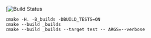[![Build Status](https://travis-ci.org/DolanL/vector_example/builds/357352858)
```
cmake -H. -B_builds -DBUILD_TESTS=ON
cmake --build _builds
cmake --build _builds --target test -- ARGS=--verbose
```
